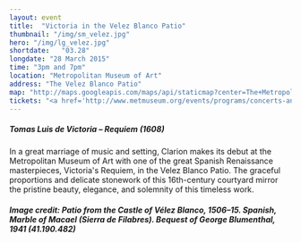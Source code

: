 ```yaml
---
layout: event
title:  "Victoria in the Velez Blanco Patio"
thumbnail: "/img/sm_velez.jpg"
hero: "/img/lg_velez.jpg"
shortdate:   "03.28"
longdate: "28 March 2015"
time: "3pm and 7pm"
location: "Metropolitan Museum of Art"
address: "The Velez Blanco Patio"
map: "http://maps.googleapis.com/maps/api/staticmap?center=The+Metropolitan+Museum+of+Art,+New York,+NY&zoom=16&size=700x300&visual_refresh=true&maptype=roadmap&markers=color:green%7Clabel:A%7C40.779532,-73.963346&sensor=false"
tickets: "<a href='http://www.metmuseum.org/events/programs/concerts-and-performances/clarion-society?eid=4672' class='btn btn-default'>Buy Now</a>"
---
```


##### Tomas Luis de Victoria – Requiem (1608)

In a great marriage of music and setting, Clarion makes its debut at the Metropolitan Museum of Art with one of the great Spanish Renaissance masterpieces, Victoria's Requiem, in the Velez Blanco Patio.  The graceful proportions and delicate stonework of this 16th-century courtyard mirror the pristine beauty, elegance, and solemnity of this timeless work.

##### Image credit: Patio from the Castle of Vélez Blanco, 1506–15. Spanish, Marble of Macael (Sierra de Filabres). Bequest of George Blumenthal, 1941 (41.190.482)
